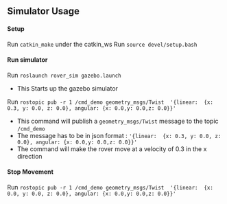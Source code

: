 ## Simulator Usage

#### Setup 
Run `catkin_make` under the catkin_ws
Run `source devel/setup.bash`

#### Run simulator

Run `roslaunch rover_sim gazebo.launch`
- This Starts up the gazebo simulator

Run `rostopic pub -r 1 /cmd_demo geometry_msgs/Twist  '{linear:  {x: 0.3, y: 0.0, z: 0.0}, angular: {x: 0.0,y: 0.0,z: 0.0}}'`
- This command will publish a `geometry_msgs/Twist` message to the topic `/cmd_demo` 
- The message has to be in json format : ` '{linear:  {x: 0.3, y: 0.0, z: 0.0}, angular: {x: 0.0,y: 0.0,z: 0.0}}' `
- The command will make the rover move at a velocity of 0.3 in the x direction

#### Stop Movement
Run `rostopic pub -r 1 /cmd_demo geometry_msgs/Twist  '{linear:  {x: 0.0, y: 0.0, z: 0.0}, angular: {x: 0.0,y: 0.0,z: 0.0}}'`